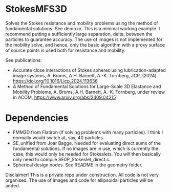 
# StokesMFS3D

Solves the Stokes resistance and mobility problems using the method of fundamental solutions. See demo.m. This is a minimal working example. I recommend putting a sufficiently large separation, delta, between the particles to guarantee accuracy. The use of images is not implemented for the mobility solve, and hence, only the basic algorithm with a proxy surface of source points is used both for resistance and mobility.

See publications:
* Accurate close interactions of Stokes spheres using lubrication-adapted image systems, A. Broms, A.H. Barnett, A.-K. Tornberg, JCP, (2024) https://doi.org/10.1016/j.jcp.2024.113636
* A Method of Fundamental Solutions for Large-Scale 3D Elastance and Mobility Problems, A. Broms, A.H. Barnett, A.-K. Tornberg, under review in ACOM, https://www.arxiv.org/abs/2409.04215

# Dependencies
* FMM3D from Flatiron (if solving problems with many particles). I think I normally would switch at, say, 40 particles.
* SE_unified from Joar Bagge. Needed for evaluating direct sums of the fundamental solutions. If no images are in use, which is currently the case, this would only be needed for Stokeslets. You will then basically only need to compile SE0P_Stokeslet_direct.c.
* Spherical design nodes. See README in the geometry folder.

Disclaimer! This is a private repo under construction. All code is not very organised. The use of images and code for ellipsoidal particles will be added.

